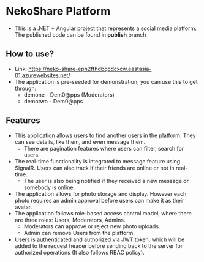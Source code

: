 ﻿# NekoShare Platform

- This is a .NET + Angular project that represents a social media platform. The published code can be found in **publish** branch

## How to use?
- Link: https://neko-share-eph2ffhdbqcdcxcw.eastasia-01.azurewebsites.net/
- The application is pre-seeded for demonstration, you can use this to get through:
    - demone - Dem0@pps (Moderators)
    - demotwo - Dem0@pps

## Features
- This application allows users to find another users in the platform. They can see details, like them, and even message them.
    - There are pagination features where users can filter, search for users.
- The real-time functionality is integrated to message feature using SignalR. Users can also track if their friends are online or not in real-time.
    -  The user is also being notified if they received a new message or somebody is online.
- The application allows for photo storage and display. However each photo requires an admin approval before users can make it as their avatar.
- The application follows role-based access control model, where there are three roles: Users, Moderators, Admins.
    -  Moderators can approve or reject new photo uploads.
    -  Admin can remove Users from the platform.
- Users is authenticated and authorized via JWT token, which will be added to the request header before sending back to the server for authorized operations (It also follows RBAC policy).
